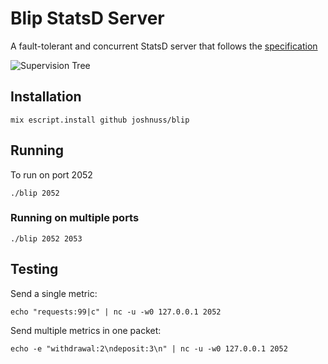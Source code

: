 # Blip StatsD Server

A fault-tolerant and concurrent StatsD server that follows the [specification](https://github.com/etsy/statsd/blob/master/docs/metric_types.md)

![Supervision Tree](https://raw.githubusercontent.com/joshnuss/blip/master/supervision-tree.jpg)

## Installation

```
mix escript.install github joshnuss/blip
```

## Running

To run on port 2052

```
./blip 2052
```

### Running on multiple ports

```
./blip 2052 2053
```

## Testing


Send a single metric:

```
echo "requests:99|c" | nc -u -w0 127.0.0.1 2052
```

Send multiple metrics in one packet:

```
echo -e "withdrawal:2\ndeposit:3\n" | nc -u -w0 127.0.0.1 2052
```

